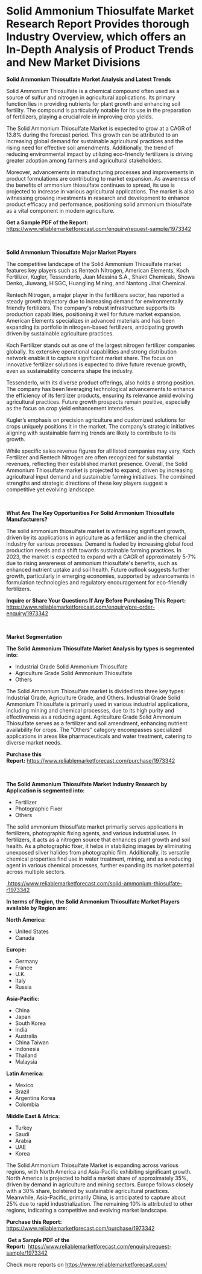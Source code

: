 <p><h1>Solid Ammonium Thiosulfate Market Research Report Provides thorough Industry Overview, which offers an In-Depth Analysis of Product Trends and New Market Divisions</h1></p><p><strong>Solid Ammonium Thiosulfate Market Analysis and Latest Trends</strong></p>
<p><p>Solid Ammonium Thiosulfate is a chemical compound often used as a source of sulfur and nitrogen in agricultural applications. Its primary function lies in providing nutrients for plant growth and enhancing soil fertility. The compound is particularly notable for its use in the preparation of fertilizers, playing a crucial role in improving crop yields. </p><p>The Solid Ammonium Thiosulfate Market is expected to grow at a CAGR of 13.8% during the forecast period. This growth can be attributed to an increasing global demand for sustainable agricultural practices and the rising need for effective soil amendments. Additionally, the trend of reducing environmental impact by utilizing eco-friendly fertilizers is driving greater adoption among farmers and agricultural stakeholders.</p><p>Moreover, advancements in manufacturing processes and improvements in product formulations are contributing to market expansion. As awareness of the benefits of ammonium thiosulfate continues to spread, its use is projected to increase in various agricultural applications. The market is also witnessing growing investments in research and development to enhance product efficacy and performance, positioning solid ammonium thiosulfate as a vital component in modern agriculture.</p></p>
<p><strong>Get a Sample PDF of the Report:&nbsp;</strong> <a href="https://www.reliablemarketforecast.com/enquiry/request-sample/1973342?utm_campaign=2274&utm_medium=2&utm_source=Github&utm_content=ia&utm_term=04022025&utm_id=solid-ammonium-thiosulfate">https://www.reliablemarketforecast.com/enquiry/request-sample/1973342</a></p>
<p>&nbsp;</p>
<p><strong>Solid Ammonium Thiosulfate Major Market Players</strong></p>
<p><p>The competitive landscape of the Solid Ammonium Thiosulfate market features key players such as Rentech Nitrogen, American Elements, Koch Fertilizer, Kugler, Tessenderlo, Juan Messina S.A., Shakti Chemicals, Showa Denko, Jiuwang, HISGC, Huangling Mining, and Nantong Jihai Chemical.</p><p>Rentech Nitrogen, a major player in the fertilizers sector, has reported a steady growth trajectory due to increasing demand for environmentally friendly fertilizers. The company's robust infrastructure supports its production capabilities, positioning it well for future market expansion. American Elements specializes in advanced materials and has been expanding its portfolio in nitrogen-based fertilizers, anticipating growth driven by sustainable agriculture practices.</p><p>Koch Fertilizer stands out as one of the largest nitrogen fertilizer companies globally. Its extensive operational capabilities and strong distribution network enable it to capture significant market share. The focus on innovative fertilizer solutions is expected to drive future revenue growth, even as sustainability concerns shape the industry.</p><p>Tessenderlo, with its diverse product offerings, also holds a strong position. The company has been leveraging technological advancements to enhance the efficiency of its fertilizer products, ensuring its relevance amid evolving agricultural practices. Future growth prospects remain positive, especially as the focus on crop yield enhancement intensifies.</p><p>Kugler’s emphasis on precision agriculture and customized solutions for crops uniquely positions it in the market. The company’s strategic initiatives aligning with sustainable farming trends are likely to contribute to its growth.</p><p>While specific sales revenue figures for all listed companies may vary, Koch Fertilizer and Rentech Nitrogen are often recognized for substantial revenues, reflecting their established market presence. Overall, the Solid Ammonium Thiosulfate market is projected to expand, driven by increasing agricultural input demand and sustainable farming initiatives. The combined strengths and strategic directions of these key players suggest a competitive yet evolving landscape.</p></p>
<p>&nbsp;</p>
<p><strong>What Are The Key Opportunities For Solid Ammonium Thiosulfate Manufacturers?</strong></p>
<p><p>The solid ammonium thiosulfate market is witnessing significant growth, driven by its applications in agriculture as a fertilizer and in the chemical industry for various processes. Demand is fueled by increasing global food production needs and a shift towards sustainable farming practices. In 2023, the market is expected to expand with a CAGR of approximately 5-7% due to rising awareness of ammonium thiosulfate's benefits, such as enhanced nutrient uptake and soil health. Future outlook suggests further growth, particularly in emerging economies, supported by advancements in formulation technologies and regulatory encouragement for eco-friendly fertilizers.</p></p>
<p><strong>Inquire or Share Your Questions If Any Before Purchasing This Report:</strong> <a href="https://www.reliablemarketforecast.com/enquiry/pre-order-enquiry/1973342?utm_campaign=2274&utm_medium=2&utm_source=Github&utm_content=ia&utm_term=04022025&utm_id=solid-ammonium-thiosulfate">https://www.reliablemarketforecast.com/enquiry/pre-order-enquiry/1973342</a></p>
<p>&nbsp;</p>
<p><strong>Market Segmentation</strong></p>
<p><strong>The Solid Ammonium Thiosulfate Market Analysis by types is segmented into:</strong></p>
<p><ul><li>Industrial Grade Solid Ammonium Thiosulfate</li><li>Agriculture Grade Solid Ammonium Thiosulfate</li><li>Others</li></ul></p>
<p><p>The Solid Ammonium Thiosulfate market is divided into three key types: Industrial Grade, Agriculture Grade, and Others. Industrial Grade Solid Ammonium Thiosulfate is primarily used in various industrial applications, including mining and chemical processes, due to its high purity and effectiveness as a reducing agent. Agriculture Grade Solid Ammonium Thiosulfate serves as a fertilizer and soil amendment, enhancing nutrient availability for crops. The "Others" category encompasses specialized applications in areas like pharmaceuticals and water treatment, catering to diverse market needs.</p></p>
<p><strong>Purchase this Report:&nbsp;</strong><a href="https://www.reliablemarketforecast.com/purchase/1973342?utm_campaign=2274&utm_medium=2&utm_source=Github&utm_content=ia&utm_term=04022025&utm_id=solid-ammonium-thiosulfate">https://www.reliablemarketforecast.com/purchase/1973342</a></p>
<p>&nbsp;</p>
<p><strong>The Solid Ammonium Thiosulfate Market Industry Research by Application is segmented into:</strong></p>
<p><ul><li>Fertilizer</li><li>Photographic Fixer</li><li>Others</li></ul></p>
<p><p>The solid ammonium thiosulfate market primarily serves applications in fertilizers, photographic fixing agents, and various industrial uses. In fertilizers, it acts as a nitrogen source that enhances plant growth and soil health. As a photographic fixer, it helps in stabilizing images by eliminating unexposed silver halides from photographic film. Additionally, its versatile chemical properties find use in water treatment, mining, and as a reducing agent in various chemical processes, further expanding its market potential across multiple sectors.</p></p>
<p><a href="https://www.reliablemarketforecast.com/solid-ammonium-thiosulfate-r1973342?utm_campaign=2274&utm_medium=2&utm_source=Github&utm_content=ia&utm_term=04022025&utm_id=solid-ammonium-thiosulfate">&nbsp;https://www.reliablemarketforecast.com/solid-ammonium-thiosulfate-r1973342</a></p>
<p><strong>In terms of Region, the Solid Ammonium Thiosulfate Market Players available by Region are:</strong></p>
<p>
    <p> <strong> North America: </strong>
        <ul>
            <li>United States</li>
            <li>Canada</li>
        </ul>
        </p> 
    <p> <strong> Europe: </strong>
        <ul>
            <li>Germany</li>
            <li>France</li>
            <li>U.K.</li>
            <li>Italy</li>
            <li>Russia</li>
        </ul>
        </p> 
    <p> <strong> Asia-Pacific: </strong>
        <ul>
            <li>China</li>
            <li>Japan</li>
            <li>South Korea</li>
            <li>India</li>
            <li>Australia</li>
            <li>China Taiwan</li>
            <li>Indonesia</li>
            <li>Thailand</li>
            <li>Malaysia</li>
        </ul>
        </p> 
    <p> <strong> Latin America: </strong>
        <ul>
            <li>Mexico</li>
            <li>Brazil</li>
            <li>Argentina Korea</li>
            <li>Colombia</li>
        </ul>
        </p> 
    <p> <strong> Middle East & Africa: </strong>
        <ul>
            <li>Turkey</li>
            <li>Saudi</li>
            <li>Arabia</li>
            <li>UAE</li>
            <li>Korea</li>
        </ul>
    </p>
    </p>
<p><p>The Solid Ammonium Thiosulfate Market is expanding across various regions, with North America and Asia-Pacific exhibiting significant growth. North America is projected to hold a market share of approximately 35%, driven by demand in agriculture and mining sectors. Europe follows closely with a 30% share, bolstered by sustainable agricultural practices. Meanwhile, Asia-Pacific, primarily China, is anticipated to capture about 25% due to rapid industrialization. The remaining 10% is attributed to other regions, indicating a competitive and evolving market landscape.</p></p>
<p><strong>Purchase this Report: </strong><a href="https://www.reliablemarketforecast.com/purchase/1973342?utm_campaign=2274&utm_medium=2&utm_source=Github&utm_content=ia&utm_term=04022025&utm_id=solid-ammonium-thiosulfate">https://www.reliablemarketforecast.com/purchase/1973342</a></p>
<p>&nbsp;<strong>Get a Sample PDF of the Report:&nbsp;&nbsp;</strong><a href="https://www.reliablemarketforecast.com/enquiry/request-sample/1973342?utm_campaign=2274&utm_medium=2&utm_source=Github&utm_content=ia&utm_term=04022025&utm_id=solid-ammonium-thiosulfate">https://www.reliablemarketforecast.com/enquiry/request-sample/1973342</a></p>
<p><strong></strong></p>
<p>Check more reports on <a href="https://www.reliablemarketforecast.com/?utm_campaign=2274&utm_medium=2&utm_source=Github&utm_content=ia&utm_term=04022025&utm_id=solid-ammonium-thiosulfate">https://www.reliablemarketforecast.com/</a></p>